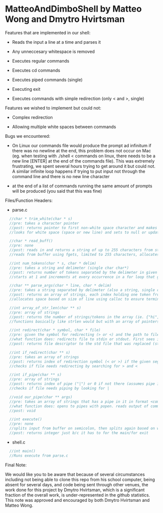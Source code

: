 # MatteoAndDimboShell by Matteo Wong and Dmytro Hvirtsman

Features that are implemented in our shell:

  * Reads the input a line at a time and parses it
  
  * Any unneccesary whitespace is removed
  
  * Executes regular commands
  
  * Executes cd commands
  
  * Executes piped commands (single)
  
  * Executing exit
  
  * Executes commands with simple redirection (only < and >, single)
	
	
Features we wished to implement but could not:

  * Complex redirection

  * Allowing multiple white spaces between commands
	
	
	
Bugs we encountered:



  * On Linux our commands file would produce the prompt ad infinitum if there was no newline at the end, this problem does not occur on Mac (eg. when testing with ./shell < commands on linux, there needs to be a new line [ENTER] at the end of the commands file). This was extremely frustrating, we spent several hours trying to get around it but could not. A similar infinite loop happens if trying to put input not through the command line and there is no new line character
  
  * at the end of a list of commands running the same amount of prompts will be produced (you said that this was fine)
  
  
Files/Function Headers:

  * parse.c
  ```c
  	//char * trim_white(char * s)
  	//pre: takes a character pointer
  	//post: returns pointer to first non-white space character and makes all terminating white space into null pointers (trims white  space)
	//looks for white space (space or new line) and sets to null or updates where pointer starts

  	//char * read_buff()
  	//pre: none
  	//post: reads in and returns a string of up to 255 characters from standard in, replaces new line with NULL
	//reads from buffer using fgets, limited to 255 characters, allocates space with calloc to ensure terminating null

  	//int num_tokens(char * s, char * delim)
  	//pre: takes a string and delimeter (single char char*)
  	//post: returns number of tokens separated by the delimeter in given string
	//starts at 1 and increments at every occurrence in a for loop that goines by character

  	//char ** parse_args(char * line, char * delim)
  	//pre: takes a string separated by delimeter (also a string, single char)
  	//post: returns an array of strings, each index holding one token from the inputted line (each token is separated by a single   delim in the input line)
	//allocates space based on size of line using calloc to ensure terminating null, then goes through and uses strsep
  
  	//int array_of_str_len(char ** s)
  	//pre: array of strings
  	//post: returns the number of strings/tokens in the array (ie. {"hi","bye"} -> 2
	//functions basically like strlen would but with an array of pointers
  
  	//int redirect(char * symbol, char * file)
  	//pre: given the symbol for redirecting (> or <) and the path to file that will be redirected to/from
	//what function does: redirects file to stdin or stdout. First sees if symbol is > or <, then creates a duplicate with dup() and saves the new file descriptor, then uses dup2, then returns new fd
  	//post: returns file descriptor to the std file that was replaced (stdout or stdin)
  
  	//int if_redirect(char ** s)
  	//pre: takes an array of strings
  	//post: returns index of redirection symbol (< or >) if the given segment requires redirecting. assumes redirect symbol isn't in 0th index
	//checks if file needs redirecting by searching for > and <
  
  	//int if_pipe(char ** s)
  	//pre: array of strings
  	//post: returns index of pipe ("|") or 0 if not there (assumes pipe isn't in 0th index)
	//checks if file needs piping by looking for |
  
  	//void our_pipe(char ** args)
  	//pre: takes an array of strings that has a pipe in it in format <command 1> | <command 2>
	//what function does: opens to pipes with popen. reads output of command 1 from the first pipe, fp_r, into a string, then reads the string, s,  into fp_w, which passes s to command 2. 
  	//post: void
  
  	//int execute()
  	//pre: none
	//splits input from buffer on semicolon, then splits again based on white space, then executes - detailed explanation in code but basically once it is split on the white space it checks if it needs to change directory, exit, pipe, or redirect, and if so does those, if not executes normally
  	//post: returns integer just b/c it has to for the main/for exit
```
  
  * shell.c
  ```c
  	//int main()
  	//Runs execute from parse.c
  ```
Final Note:

  We would like you to be aware that because of several circumstances including not being able to clone this repo from his school computer, being absent for several days, and code being sent through other venues, the work done for this project by Dmytro Hvirtsman, which is a significant fraction of the overall work, is under-represented in the github statistics. This note was approved and encouraged by both Dmytro Hvirtsman and Matteo Wong.
  
